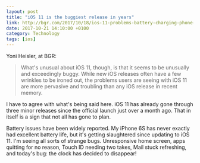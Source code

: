 ```yaml
---
layout: post
title: "iOS 11 is the buggiest release in years"
link: http://bgr.com/2017/10/18/ios-11-problems-battery-charging-phone-calls/
date: 2017-10-21 14:10:00 +0100
category: Technology
tags: [ios]
---
```


Yoni Heisler, at BGR:

>What's unusual about iOS 11, though, is that it seems to be unusually and exceedingly buggy. While new iOS releases often have a few wrinkles to be ironed out, the problems users are seeing with iOS 11 are more pervasive and troubling than any iOS release in recent memory.

I have to agree with what's being said here. iOS 11 has already gone through three minor releases since the official launch just over a month ago. That in itself is a sign that not all has gone to plan.

Battery issues have been widely reported. My iPhone 6S has never exactly had excellent battery life, but it's getting slaughtered since updating to iOS 11. I'm seeing all sorts of strange bugs. Unresponsive home screen, apps quitting for no reason, Touch ID needing two takes, Mail stuck refreshing, and today's bug: the clock has decided to disappear!

